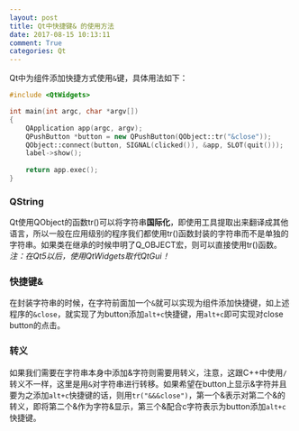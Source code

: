 ```yaml
---
layout: post
title: Qt中快捷键& 的使用方法
date: 2017-08-15 10:13:11
comment: True
categories: Qt
---
```


Qt中为组件添加快捷方式使用`&`键，具体用法如下：
```c++
#include <QtWidgets>

int main(int argc, char *argv[])
{
	QApplication app(argc, argv);
	QPushButton *button = new QPushButton(QObject::tr("&close"));
	QObject::connect(button, SIGNAL(clicked()), &app, SLOT(quit()));
	label->show();
	
	return app.exec();
}
```
### QString
Qt使用QObject的函数tr()可以将字符串**国际化**，即使用工具提取出来翻译成其他语言，所以一般在应用级别的程序我们都使用tr()函数封装的字符串而不是单独的字符串。如果类在继承的时候申明了Q_OBJECT宏，则可以直接使用tr()函数。*注：在Qt5以后，使用QtWidgets取代QtGui！*
### 快捷键&
在封装字符串的时候，在字符前面加一个`&`就可以实现为组件添加快捷键，如上述程序的`&close`，就实现了为button添加`alt+c`快捷键，用`alt+c`即可实现对close button的点击。
### 转义
如果我们需要在字符串本身中添加&字符则需要用转义，注意，这跟C++中使用`/`转义不一样，这里是用`&`对字符串进行转移。如果希望在button上显示&字符并且要为之添加`alt+c`快捷键的话，则用`tr("&&&close")`，第一个&表示对第二个&的转义，即将第二个&作为字符&显示，第三个&配合c字符表示为button添加`alt+c`快捷键。